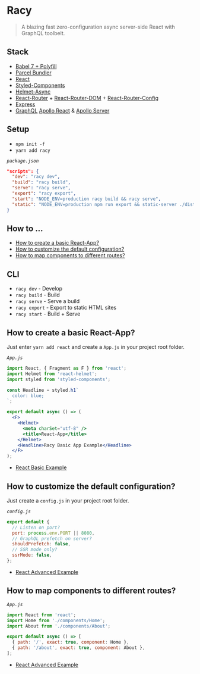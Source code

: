 # Racy

> A blazing fast zero-configuration async server-side React with GraphQL toolbelt.

## Stack

- [Babel 7 + Polyfill](https://github.com/babel/babel)
- [Parcel Bundler](https://github.com/parcel-bundler/parcel/blob/master/README.md)
- [React](https://github.com/facebook/react/blob/master/README.md)
- [Styled-Components](https://github.com/styled-components/styled-components/blob/master/README.md)
- [Helmet-Async](https://github.com/staylor/react-helmet-async/blob/master/README.md)
- [React-Router](https://github.com/ReactTraining/react-router/blob/master/packages/react-router/README.md) + [React-Router-DOM](https://github.com/ReactTraining/react-router/blob/master/packages/react-router-dom/README.md) + [React-Router-Config](https://github.com/ReactTraining/react-router/blob/master/packages/react-router-config/README.md)
- [Express](https://github.com/expressjs/express/blob/master/Readme.md)
- [GraphQL](https://github.com/facebook/graphql/blob/master/README.md) [Apollo React](https://github.com/apollographql/react-apollo/blob/master/README.md) & [Apollo Server](https://github.com/apollographql/apollo-server/blob/master/README.md)

## Setup

- `npm init -f`
- `yarn add racy`

_`package.json`_

```json
"scripts": {
  "dev": "racy dev",
  "build": "racy build",
  "serve": "racy serve",
  "export": "racy export",
  "start": "NODE_ENV=production racy build && racy serve",
  "static": "NODE_ENV=production npm run export && static-server ./dist"
}
```

## How to ...

- [How to create a basic React-App?](#how-to-create-a-basic-react-app)
- [How to customize the default configuration?](#how-to-customize-the-default-configuration)
- [How to map components to different routes?](#how-to-map-components-to-different-routes)

## CLI

- `racy dev` - Develop
- `racy build` - Build
- `racy serve` - Serve a build
- `racy export` - Export to static HTML sites
- `racy start` - Build + Serve

## How to create a basic React-App?

Just enter `yarn add react` and create a `App.js` in your project root folder.

_`App.js`_

```jsx
import React, { Fragment as F } from 'react';
import Helmet from 'react-helmet';
import styled from 'styled-components';

const Headline = styled.h1`
  color: blue;
`;

export default async () => (
  <F>
    <Helmet>
      <meta charSet="utf-8" />
      <title>React-App</title>
    </Helmet>
    <Headline>Racy Basic App Example</Headline>
  </F>
);
```

- [React Basic Example](examples/react-basic/README.md)

## How to customize the default configuration?

Just create a `config.js` in your project root folder.

_`config.js`_

```javascript
export default {
  // Listen on port?
  port: process.env.PORT || 8080,
  // GraphQL prefetch on server?
  shouldPrefetch: false,
  // SSR mode only?
  ssrMode: false,
};
```

- [React Advanced Example](examples/react-advanced/README.md)

## How to map components to different routes?

_`App.js`_

```jsx
import React from 'react';
import Home from './components/Home';
import About from './components/About';

export default async () => [
  { path: '/', exact: true, component: Home },
  { path: '/about', exact: true, component: About },
];
```

- [React Advanced Example](examples/react-advanced/README.md)
